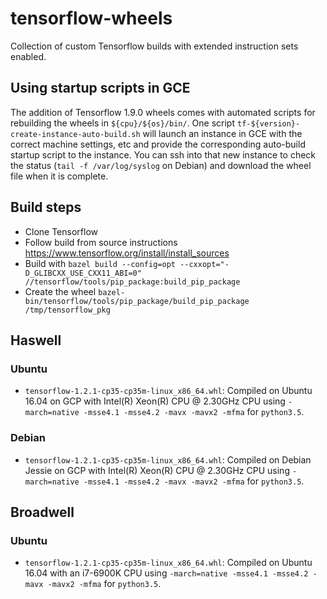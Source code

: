 # tensorflow-wheels

Collection of custom Tensorflow builds with extended instruction sets enabled.

## Using startup scripts in GCE

The addition of Tensorflow 1.9.0 wheels comes with automated scripts for rebuilding the wheels in `${cpu}/${os}/bin/`. One script `tf-${version}-create-instance-auto-build.sh` will launch an instance in GCE with the correct machine settings, etc and provide the corresponding auto-build startup script to the instance. You can ssh into that new instance to check the status (`tail -f /var/log/syslog` on Debian) and download the wheel file when it is complete.

## Build steps

- Clone Tensorflow
- Follow build from source instructions https://www.tensorflow.org/install/install_sources
- Build with `bazel build --config=opt --cxxopt="-D_GLIBCXX_USE_CXX11_ABI=0" //tensorflow/tools/pip_package:build_pip_package`
- Create the wheel `bazel-bin/tensorflow/tools/pip_package/build_pip_package /tmp/tensorflow_pkg`

## Haswell

### Ubuntu

* `tensorflow-1.2.1-cp35-cp35m-linux_x86_64.whl`: Compiled on Ubuntu 16.04 on GCP with Intel(R) Xeon(R) CPU @ 2.30GHz CPU using `-march=native -msse4.1 -msse4.2 -mavx -mavx2 -mfma` for `python3.5`.

### Debian

* `tensorflow-1.2.1-cp35-cp35m-linux_x86_64.whl`: Compiled on Debian Jessie on GCP with Intel(R) Xeon(R) CPU @ 2.30GHz CPU using `-march=native -msse4.1 -msse4.2 -mavx -mavx2 -mfma` for `python3.5`.

## Broadwell

### Ubuntu

* `tensorflow-1.2.1-cp35-cp35m-linux_x86_64.whl`: Compiled on Ubuntu 16.04 with an i7-6900K CPU using `-march=native -msse4.1 -msse4.2 -mavx -mavx2 -mfma` for `python3.5`.

